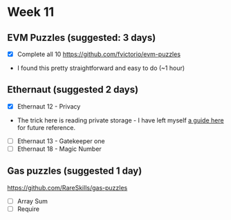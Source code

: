 # Week 11

## EVM Puzzles (suggested: 3 days)

- [x]  Complete all 10 https://github.com/fvictorio/evm-puzzles
  - I found this pretty straightforward and easy to do (~1 hour)

## Ethernaut (suggested 2 days)

- [x]  Ethernaut 12 - Privacy
  - The trick here is reading private storage - I have left myself [a guide here](./reading-private-storage.md) for future reference.
- [ ]  Ethernaut 13 - Gatekeeper one
- [ ]  Ethernaut 18 - Magic Number

## Gas puzzles (suggested 1 day)

https://github.com/RareSkills/gas-puzzles

- [ ]  Array Sum
- [ ]  Require
